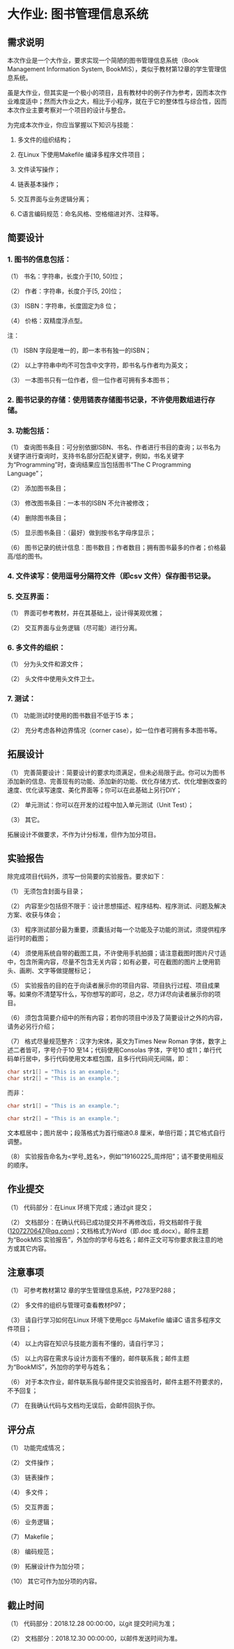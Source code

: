 大作业: 图书管理信息系统
====

## 需求说明

本次作业是一个大作业，要求实现一个简陋的图书管理信息系统（Book Management Information System, BookMIS），类似于教材第12章的学生管理信息系统。

虽是大作业，但其实是一个极小的项目，且有教材中的例子作为参考，因而本次作业难度适中；然而大作业之大，相比于小程序，就在于它的整体性与综合性，因而本次作业主要考察对一个项目的设计与整合。

为完成本次作业，你应当掌握以下知识与技能：

1. 多文件的组织结构；

2. 在Linux 下使用Makefile 编译多程序文件项目；

3. 文件读写操作；

4. 链表基本操作；

5. 交互界面与业务逻辑分离；

6. C语言编码规范：命名风格、空格缩进对齐、注释等。

## 简要设计

### 1. 图书的信息包括：

（1） 书名：字符串，长度介于[10, 50]位；

（2） 作者：字符串，长度介于[5, 20]位；

（3） ISBN：字符串，长度固定为8 位；

（4） 价格：双精度浮点型。

注：

（1） ISBN 字段是唯一的，即一本书有独一的ISBN；

（2） 以上字符串中均不可包含中文字符，即书名与作者均为英文；

（3） 一本图书只有一位作者，但一位作者可拥有多本图书；

### 2. 图书记录的存储：使用链表存储图书记录，不许使用数组进行存储。

### 3. 功能包括：

（1） 查询图书条目：可分别依据ISBN、书名、作者进行书目的查询；以书名为关键字进行查询时，支持书名部分匹配关键字，例如，书名关键字为“Programming”时，查询结果应当包括图书“The C Programming Language”；

（2） 添加图书条目；

（3） 修改图书条目：一本书的ISBN 不允许被修改；

（4） 删除图书条目；

（5） 显示图书条目：（最好）做到按书名字母序显示；

（6） 图书记录的统计信息：图书数目；作者数目；拥有图书最多的作者；价格最高/低的图书。

### 4. 文件读写：使用逗号分隔符文件（即csv 文件）保存图书记录。

### 5. 交互界面：

（1） 界面可参考教材，并在其基础上，设计得美观优雅；

（2） 交互界面与业务逻辑（尽可能）进行分离。

### 6. 多文件的组织：

（1） 分为头文件和源文件；

（2） 头文件中使用头文件卫士。

### 7. 测试：

（1） 功能测试时使用的图书数目不低于15 本；

（2） 充分考虑各种边界情况（corner case），如一位作者可拥有多本图书等。

## 拓展设计

（1） 完善简要设计：简要设计的要求均须满足，但未必局限于此。你可以为图书添加新的信息、完善现有的功能、添加新的功能、优化存储方式、优化增删改查的速度、优化读写速度、美化界面等；你可以在此基础上另行DIY；

（2） 单元测试：你可以在开发的过程中加入单元测试（Unit Test）；

（3） 其它。

拓展设计不做要求，不作为计分标准，但作为加分项目。

## 实验报告

除完成项目代码外，须写一份简要的实验报告。要求如下：

（1） 无须包含封面与目录；

（2） 内容至少包括但不限于：设计思想描述、程序结构、程序测试、问题及解决方案、收获与体会；

（3） 程序测试部分最为重要，须囊括对每一个功能及子功能的测试，须提供程序运行时的截图；

（4） 须使用系统自带的截图工具，不许使用手机拍摄；请注意截图时图片尺寸适中，包含所需内容，尽量不包含无关内容；如有必要，可在截图的图片上使用箭头、画刷、文字等做提醒标记；

（5） 实验报告的目的在于向读者展示你的项目内容、项目执行过程、项目成果等。如果你不清楚写什么，写你想写的即可，总之，尽力详尽向读者展示你的项目。

（6） 须包含简要介绍中的所有内容；若你的项目中涉及了简要设计之外的内容，请务必另行介绍；

（7） 格式尽量规范整齐：汉字为宋体，英文为Times New Roman 字体，数字上述二者皆可，字号介于10 至14；代码使用Consolas 字体，字号10 或11；单行代码单行居中，多行代码使用文本框包围，且多行代码间无间隔，即：
```c
char str1[] = "This is an example.";
char str2[] = "This is an example.";
```
而非：
```c
char str1[] = "This is an example.";

char str2[] = "This is an example.";
```
文本框居中；图片居中；段落格式为首行缩进0.8 厘米，单倍行距；其它格式自行调整。

（8） 实验报告命名为<学号_姓名>，例如“19160225_周烨阳”；请不要使用相反的顺序。

## 作业提交

（1） 代码部分：在Linux 环境下完成；通过git 提交；

（2） 文档部分：在确认代码已成功提交并不再修改后，将文档邮件于我(1207270647@qq.com)；文档格式为Word（即.doc 或.docx）。邮件主题为“BookMIS 实验报告”，外加你的学号与姓名；邮件正文可写你要求我注意的地方或其它内容。

## 注意事项

（1） 可参考教材第12 章的学生管理信息系统，P278至P288；

（2） 多文件的组织与管理可查看教材P97；

（3） 请自行学习如何在Linux 环境下使用gcc 与Makefile 编译C 语言多程序文件项目；

（4） 以上内容在知识与技能方面有不懂的，请自行学习；

（5） 以上内容在需求与设计方面有不懂的，邮件联系我；邮件主题为“BookMIS”，外加你的学号与姓名；

（6） 对于本次作业，邮件联系我与邮件提交实验报告时，邮件主题不符要求的，不予回复；

（7） 在我确认代码与文档均无误后，会邮件回执于你。

## 评分点

（1） 功能完成情况；

（2） 文件操作；

（3） 链表操作；

（4） 多文件；

（5） 交互界面；

（6） 业务逻辑；

（7） Makefile；

（8） 编码规范；

（9） 拓展设计作为加分项；

（10） 其它可作为加分项的内容。

## 截止时间

（1） 代码部分：2018.12.28 00:00:00，以git 提交时间为准；

（2） 文档部分：2018.12.30 00:00:00，以邮件发送时间为准。
